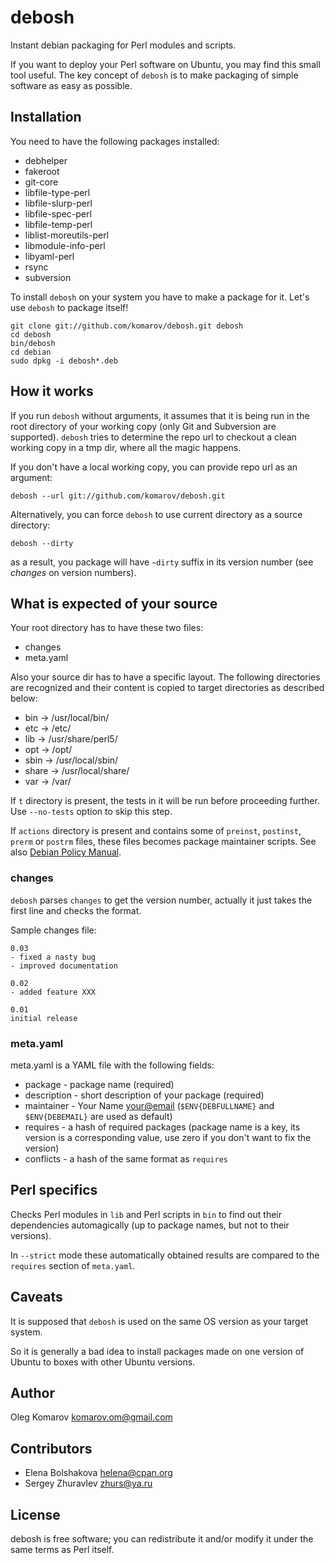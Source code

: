 debosh
======

Instant debian packaging for Perl modules and scripts.

If you want to deploy your Perl software on Ubuntu, you may find this small tool useful.
The key concept of `debosh` is to make packaging of simple software as easy as possible.

Installation
------------

You need to have the following packages installed:

* debhelper
* fakeroot
* git-core
* libfile-type-perl
* libfile-slurp-perl
* libfile-spec-perl
* libfile-temp-perl
* liblist-moreutils-perl
* libmodule-info-perl
* libyaml-perl
* rsync
* subversion

To install `debosh` on your system you have to make a package for it.
Let's use `debosh` to package itself!

    git clone git://github.com/komarov/debosh.git debosh
    cd debosh
    bin/debosh
    cd debian
    sudo dpkg -i debosh*.deb

How it works
------------

If you run `debosh` without arguments, it assumes that it is being run in the root directory of your working copy (only Git and Subversion are supported). 
`debosh` tries to determine the repo url to checkout a clean working copy in a tmp dir, where all the magic happens.

If you don't have a local working copy, you can provide repo url as an argument:

    debosh --url git://github.com/komarov/debosh.git

Alternatively, you can force `debosh` to use current directory as a source directory:

    debosh --dirty

as a result, you package will have `~dirty` suffix in its version number (see *changes* on version numbers).

What is expected of your source
-------------------------------

Your root directory has to have these two files:

* changes
* meta.yaml

Also your source dir has to have a specific layout.
The following directories are recognized and their content is copied to target directories as described below:

* bin -> /usr/local/bin/
* etc -> /etc/
* lib -> /usr/share/perl5/
* opt -> /opt/
* sbin -> /usr/local/sbin/
* share -> /usr/local/share/
* var -> /var/

If `t` directory is present, the tests in it will be run before proceeding further.
Use `--no-tests` option to skip this step.

If `actions` directory is present and contains some of `preinst`, `postinst`, `prerm` or `postrm` files, 
these files becomes package maintainer scripts. 
See also [Debian Policy Manual](https://www.debian.org/doc/debian-policy/ch-maintainerscripts.html). 

### changes

`debosh` parses `changes` to get the version number, actually it just takes the first line and checks the format.

Sample changes file:

    0.03
    - fixed a nasty bug
    - improved documentation

    0.02
    - added feature XXX

    0.01
    initial release

### meta.yaml

meta.yaml is a YAML file with the following fields:

* package - package name (required)
* description - short description of your package (required)
* maintainer - Your Name <your@email> (`$ENV{DEBFULLNAME}` and `$ENV{DEBEMAIL}` are used as default)
* requires - a hash of required packages (package name is a key, its version is a corresponding value, use zero if you don't want to fix the version)
* conflicts - a hash of the same format as `requires`

Perl specifics
--------------

Checks Perl modules in `lib` and Perl scripts in `bin` to find out their dependencies automagically (up to package names, but not to their versions).

In `--strict` mode these automatically obtained results are compared to the `requires` section of `meta.yaml`. 

Caveats
-------

It is supposed that `debosh` is used on the same OS version as your target system.

So it is generally a bad idea to install packages made on one version of Ubuntu to boxes with other Ubuntu versions.

Author
------

Oleg Komarov <komarov.om@gmail.com>

Contributors
------------

* Elena Bolshakova <helena@cpan.org>
* Sergey Zhuravlev <zhurs@ya.ru>

License
-------

debosh is free software; you can redistribute it and/or modify it
under the same terms as Perl itself.
